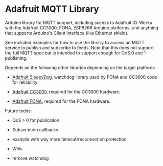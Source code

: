 # Adafruit MQTT Library

Arduino library for MQTT support, including access to Adafruit IO.  Works with
the Adafruit CC3000, FONA, ESP8266 Arduino platforms, and anything that supports
Arduino's Client interface (like Ethernet shield).

See included examples for how to use the library to access an MQTT service to
publish and subscribe to feeds.  Note that this does not support the full MQTT
spec but is intended to support enough for QoS 0 and 1 publishing.

Depends on the following other libraries depending on the target platform:

   - [Adafruit SleepyDog](https://github.com/adafruit/Adafruit_SleepyDog), watchdog
   library used by FONA and CC3000 code for reliability.

   - [Adafruit CC3000](https://github.com/adafruit/Adafruit_CC3000_Library), required
   for the CC3000 hardware.

   - [Adafruit FONA](https://github.com/adafruit/Adafruit_FONA_Library), required for
   the FONA hardware.

Future todos:

   - QoS > 0 for publication

   - Subscription callbacks

   - example with way more timeout/reconnection protection

   - Wills

   - remove watchdog
